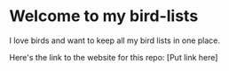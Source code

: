 # Welcome to my bird-lists

I love birds and want to keep all my bird lists in one place. 

Here's the link to the website for this repo: [Put link here]